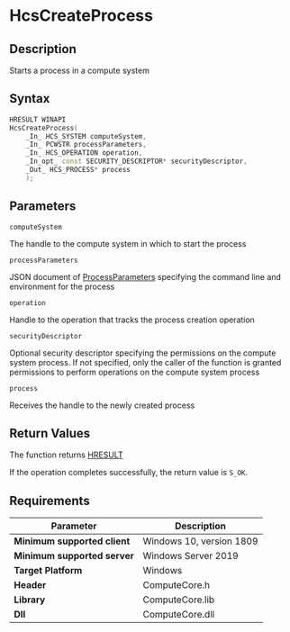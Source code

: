 # HcsCreateProcess

## Description

Starts a process in a compute system

## Syntax

```cpp
HRESULT WINAPI
HcsCreateProcess(
    _In_ HCS_SYSTEM computeSystem,
    _In_ PCWSTR processParameters,
    _In_ HCS_OPERATION operation,
    _In_opt_ const SECURITY_DESCRIPTOR* securityDescriptor,
    _Out_ HCS_PROCESS* process
    );
```

## Parameters

`computeSystem`

The handle to the compute system in which to start the process

`processParameters`

JSON document of [ProcessParameters](./../SchemaReference.md#ProcessParameters) specifying the command line and environment for the process 

`operation`

Handle to the operation that tracks the process creation operation

`securityDescriptor`

Optional security descriptor specifying the permissions on the compute system process. If not specified, only the caller of the function is granted permissions to perform operations on the compute system process

`process`

Receives the handle to the newly created process

## Return Values

The function returns [HRESULT](https://docs.microsoft.com/en-us/windows/win32/seccrypto/common-hresult-values)

If the operation completes successfully, the return value is `S_OK`.

## Requirements

|Parameter     |Description|
|---|---|
| **Minimum supported client** | Windows 10, version 1809 |
| **Minimum supported server** | Windows Server 2019 |
| **Target Platform** | Windows |
| **Header** | ComputeCore.h |
| **Library** | ComputeCore.lib |
| **Dll** | ComputeCore.dll |